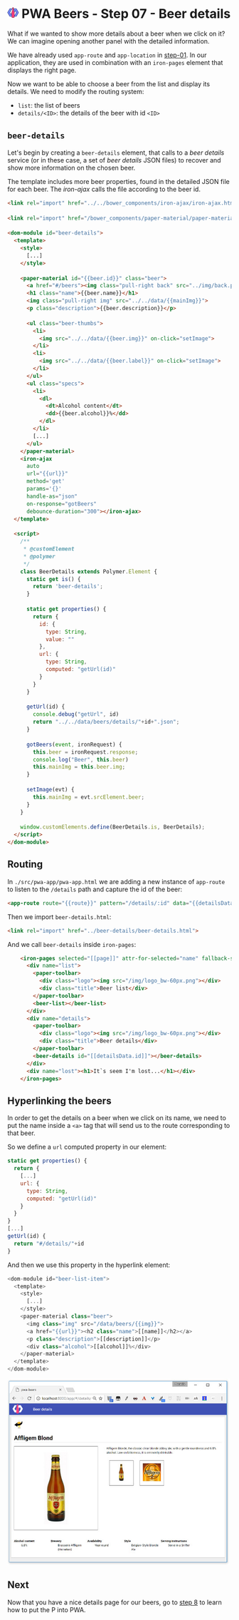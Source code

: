 # ![](../img/logo-25px.png) PWA Beers - Step 07 - Beer details

What if we wanted to show more details about a beer when we click on it? We can imagine opening another panel with the detailed information.

We have already used `app-route` and `app-location` in [step-01](./step-01/). In our application, they are used in combination with an `iron-pages` element that displays the right page.

Now we want to be able to choose a beer from the list and display its details. We need to modify the routing system:

- `list`: the list of beers
- `details/<ID>`: the details of the beer with id `<ID>`


## `beer-details`

Let's begin by creating a `beer-details` element, that calls to a *beer details* service (or in these case, a set of *beer details* JSON files) to recover and show more information on the chosen beer.


The template includes more beer properties, found in the detailed JSON file for each beer.
The *iron-ajax* calls the file according to the beer id.


```html
<link rel="import" href="../../bower_components/iron-ajax/iron-ajax.html">

<link rel="import" href="/bower_components/paper-material/paper-material.html">

<dom-module id="beer-details">
  <template>
    <style>
      [...]
    </style>

    <paper-material id="{{beer.id}}" class="beer">
      <a href="#/beers"><img class="pull-right back" src="../img/back.png"></a>
      <h1 class="name">{{beer.name}}</h1>
      <img class="pull-right img" src="../../data/{{mainImg}}">
      <p class="description">{{beer.description}}</p>

      <ul class="beer-thumbs">
        <li>
          <img src="../../data/{{beer.img}}" on-click="setImage">
        </li>
        <li>
          <img src="../../data/{{beer.label}}" on-click="setImage">
        </li>
      </ul>
      <ul class="specs">
        <li>
          <dl>
            <dt>Alcohol content</dt>
            <dd>{{beer.alcohol}}%</dd>
          </dl>
        </li>
        [...]
      </ul>
    </paper-material>
    <iron-ajax
      auto
      url="{{url}}"
      method='get'
      params='{}'
      handle-as="json"
      on-response="gotBeers"
      debounce-duration="300"></iron-ajax>
  </template>

  <script>
    /**
     * @customElement
     * @polymer
     */
    class BeerDetails extends Polymer.Element {
      static get is() { 
        return 'beer-details'; 
      }

      static get properties() {
        return {
          id: {
            type: String,
            value: ""
          },
          url: {
            type: String,
            computed: "getUrl(id)"
          }
        }
      } 
      
      getUrl(id) {
        console.debug("getUrl", id)
        return "../../data/beers/details/"+id+".json";
      }
      
      gotBeers(event, ironRequest) {
        this.beer = ironRequest.response;
        console.log("Beer", this.beer)
        this.mainImg = this.beer.img;
      }

      setImage(evt) {
        this.mainImg = evt.srcElement.beer;
      }    
    }

    window.customElements.define(BeerDetails.is, BeerDetails);
  </script>
</dom-module>
```

## Routing

In `./src/pwa-app/pwa-app.html` we are adding a new instance of `app-route` to listen to the `/details` path and capture the id of the beer:

```html
<app-route route="{{route}}" pattern="/details/:id" data="{{detailsData}}"></app-route>
```

Then we import `beer-details.html`:

```html
<link rel="import" href="../beer-details/beer-details.html">
```  

And we call `beer-details` inside `iron-pages`:

```html
    <iron-pages selected="[[page]]" attr-for-selected="name" fallback-selection="lost">
      <div name="list">
        <paper-toolbar>
          <div class="logo"><img src="/img/logo_bw-60px.png"></div>
          <div class="title">Beer list</div>
        </paper-toolbar>     
        <beer-list></beer-list>
      </div>
      <div name="details">        
        <paper-toolbar>
          <div class="logo"><img src="/img/logo_bw-60px.png"></div>
          <div class="title">Beer details</div>
        </paper-toolbar>  
        <beer-details id="[[detailsData.id]]"></beer-details>   
      </div>
      <div name="lost"><h1>It`s seem I'm lost...</h1></div>
    </iron-pages>
```

## Hyperlinking the beers

In order to get the details on a beer when we click on its name, we need to put the name inside a `<a>` tag that will send us to the route corresponding to that beer.

So we define a `url` computed property in our element:

```javascript
static get properties() {
  return {
    [...]
    url: {
      type: String,
      computed: "getUrl(id)"
    }
  }
}
[...]
getUrl(id) {
  return "#/details/"+id
}
```

And then we use this property in the hyperlink element:

```javascript
<dom-module id="beer-list-item">
  <template>
    <style>
      [...]
    </style>
    <paper-material class="beer">
      <img class="img" src="/data/beers/{{img}}">
      <a href="{{url}}"><h2 class="name">[[name]]</h2></a>
      <p class="description">[[description]]</p>
      <div class="alcohol">[[alcohol]]%</div>
    </paper-material>
  </template>
</dom-module>
```

[![Screenshot](../img/step-07_01.t.jpg)](../img/step-07_01.jpg)  

## Next

Now that you have a nice details page for our beers, go to [step 8](../step-08) to learn how to put the P into PWA.

